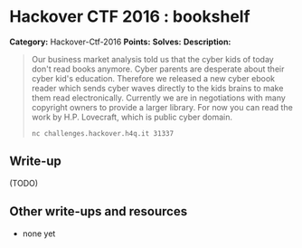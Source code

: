 # Hackover CTF 2016 : bookshelf

**Category:** Hackover-Ctf-2016
**Points:** 
**Solves:** 
**Description:**

> Our business market analysis told us that the cyber kids of today don't read books anymore. Cyber parents are desperate about their cyber kid's education. Therefore we released a new cyber ebook reader which sends cyber waves directly to the kids brains to make them read electronically. Currently we are in negotiations with many copyright owners to provide a larger library. For now you can read the work by H.P. Lovecraft, which is public cyber domain.
> 
> `nc challenges.hackover.h4q.it 31337`

## Write-up

(TODO)

## Other write-ups and resources

* none yet
